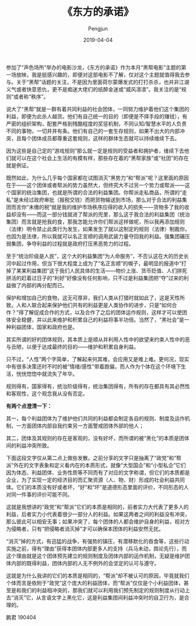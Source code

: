 ﻿---
layout: post
title: '《东方的承诺》'
date: 2019-04-04
author: Pengjun
tags: 思想
---
参加了“声色场所”举办的电影沙龙，《东方的承诺》作为本月“黑帮电影”主题的第一场放映，我是挺感兴趣的，即便对这部电影不了解，仅对这个主题就值得我去参与。关于“黑帮”话题的关注，不是因为里面荷尔蒙爆发式的打打杀杀，也并非江湖义气或者快意恩仇，更不是痴迷大佬们的纸醉金迷或“威风凛凛”。我关注的是“规则”或者称“秩序”。

说大了“黑帮”就是一群有着共同利益的社会团体，一同努力维护着他们这个集团的利益，即便为此杀人越货。他们有自己统一的目的（即便是不择手段的赚钱），有严密的组织架构，配套严格到残酷程度的奖惩机制，不同认知/智慧水平的人负责不同的事物，一切井井有条。他们有自己的一套生存规则，如果不出大的内部冲突，且每个团体成员都尊重这套规则，这样的群体生态就可以持续维续下去。

因为这些是自己定的“游戏规则”那么就一定是规则的受益者和拥护者，维续下去他们就可以在这个社会上生活的有模有样，那些存在着的“黑帮家族”或“社团”的存在就是例证。

既然如此，为什么几乎每个国家都在试图消灭“黑势力”和“帮派”呢？这里面的原因在于——这个团体或者帮派的势力虽然大，但终究大不过另一个势力或帮派——这个国家的统治集团，也就是所谓的合法的利益集团。你帮派走私商品，所谓的“走私”是未经过政府审批（报税交钱）而把货物输送到市场，那么对于合法的利益集团而言你“未缴的税”就是我的维护市场秩序应得的收入的损失——货物多了我的收益却没有——而这一部分钱就进了帮派的兜里，那么这于我合法的利益集团（统治集团）而言就是抢我的食，那我怎能允许你们帮派这样做呢，所以我再添加规则（法律）明令禁止此类行为发生，如果发生了就以这制定的规则（法律）制裁你，也因为是法律，所以我就可以名正言顺的调用武装力量夺回我的利益。强集团碾压弱集团，争夺利益的过程就是政府打压黑恶势力的过程。

至于“统治阶级是人民”，这个大的利益集团“为人命服务”，不否认这在大的历史长河中起过作用，但当下很大程度上成为了“名正言顺”的幌子，最明显的报道中“打掉了某某利益集团”这于我们人民具体的生活——物价上涨、货币贬值、人们拼死拼活的赶着过日子的“利好”好像没有任何影响，只不过是利益集团把“夺”过来的利益做了内部的再分配而已。

保护和增加自己的食物，这无可厚非，我们人类从打猎时就如此了，这是天性所致。人和人联合起来保护他们共有的利益更是人类协作的进步，只是“如何合作？”得了解促成合作的方式，以及合作了之后的团体运作规则，这样才可以使团体安全稳健，并以此来维护和积累自己的利益将事半功倍。当然了，“黑社会”是一种利益团体，国家和政府也是。

其实所谓的好的团体规则，其本质上是顺从并利用人性中的欲望来约束人性中的恶与丑陋，以便于达成最终的目的——维护和积累自身利益。

只不过，“人性”两个字简单，了解起来何其难，会应用又是难上难。更何况，现实中有很多决策还时不时的被“情绪/感性”带着跑偏，而人作为个体在这个环境下生活，恍恍惚惚中就流失了年华。

规则得有，国家得有，统治阶级得有，统治集团得有，所有的存在都具有其必然性和客观性，这个观念我从没有否定。

**有两个点澄清一下：**

其一，每个利益团体为了维护他们共同的利益都会制定各自的规则、制度及运作机制，一方面团体内部自我约束另一方面警戒团体外部的他人；

其二，团体及其规则的存在是客观的，没有好坏，而所谓的被“黑化”的本质是团体间的利益冲突所致。

下面这段文字仅从第二点上做些发散。之前分享的文字只是抽离了“政党”和“帮派”外在的文字表象和定义看内在的本质形式，就像“大型国企”和“小型私企”它们因为体态、利益团体、业务性质等不同而有了对应的文字称谓，但它们的本质都是企业，为了实现一定的经济目的而汇聚资源（人、物、财）形成的社会利益共同体。它们的本质没有好或者坏，“好”和“坏”是道德形态里面的评价，不同形态的人对同一件事的评价可能不同。

这就是我想讲的“政党”和“帮派”它们的本质是相同的，前者实力大代表了更多人的利益，后者实力小代表着很少一部分人的利益。如果这两者之间的利益没有冲突，那么彼此可以相安无事；如果冲突了，每个团体的人都会维护自身的利益，视对方为侵略者，只有“把侵略者消灭掉”才可以确保本团体的利益安然无扰。

“消灭”掉的方式，有迅猛的战争，有强势的镇压，有潜移默化的吞食等，这些行动实施之前，得有“理由”获得本团体内部更多人的支持（兵马未动，舆论先行），而这个理由就是这个团体预先建立的规则制度及团体内部的运作机制，无疑是维护团体内部的既得利益，团体内部的人无不例外的会坚定的认可与遵守。

这就是为什么我讲的它们的本质是相同的，“帮派”却不被认可的原因，毕竟就我们个体而言是依附于“政党”这个庞大的利益团体，而“帮派”仅仅是个小利益团体，甚至是和我们的利益相冲突的，那我们就可以利用我们预先制定的规则制度从行动上去“消灭”它，从言语文字上黑化它，这是利益集团间利益冲突时的自卫行为，是合理的。

鹏君
190404